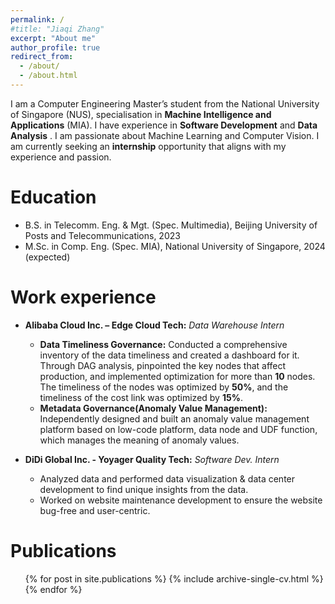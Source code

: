 ```yaml
---
permalink: /
#title: "Jiaqi Zhang"
excerpt: "About me"
author_profile: true
redirect_from: 
  - /about/
  - /about.html
---
```


I am a Computer Engineering Master’s student from the National University of Singapore (NUS), specialisation in **Machine 
Intelligence and Applications** (MIA). I have experience in **Software Development** and **Data Analysis** . I am 
passionate about Machine Learning and Computer Vision. I am currently seeking an **internship** opportunity 
that aligns with my experience and passion.

Education
======
* B.S. in Telecomm. Eng. & Mgt. (Spec. Multimedia), Beijing University of Posts and Telecommunications, 2023
* M.Sc. in Comp. Eng. (Spec. MIA), National University of Singapore, 2024 (expected)

Work experience
======
* **Alibaba Cloud Inc. – Edge Cloud Tech:** _Data Warehouse Intern_
  * **Data Timeliness Governance:** Conducted a comprehensive inventory of the data timeliness and created a dashboard for 
it. Through DAG analysis, pinpointed the key nodes that affect production, and implemented optimization for more than 
**10** nodes. The timeliness of the nodes was optimized by **50%**, and the timeliness of the cost link was optimized by **15%**. 
  * **Metadata Governance(Anomaly Value Management):** Independently designed and built an anomaly value management 
platform based on low-code platform, data node and UDF function, which manages the meaning of anomaly values. 


* **DiDi Global Inc. - Yoyager Quality Tech:** _Software Dev. Intern_
  * Analyzed data and performed data visualization & data center development to find unique insights from the data. 
  * Worked on website maintenance development to ensure the website bug-free and user-centric.
  
[//]: # (Skills)

[//]: # (======)

[//]: # (* Skill 1)

[//]: # (* Skill 2)

[//]: # (  * Sub-skill 2.1)

[//]: # (  * Sub-skill 2.2)

[//]: # (  * Sub-skill 2.3)

[//]: # (* Skill 3)

Publications
======
  <ul>{% for post in site.publications %}
    {% include archive-single-cv.html %}
  {% endfor %}</ul>
  